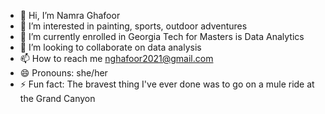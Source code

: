 - 👋 Hi, I’m Namra Ghafoor
- 👀 I’m interested in painting, sports, outdoor adventures
- 🌱 I’m currently enrolled in Georgia Tech for Masters is Data Analytics
- 💞️ I’m looking to collaborate on data analysis 
- 📫 How to reach me nghafoor2021@gmail.com
- 😄 Pronouns: she/her
- ⚡ Fun fact: The bravest thing I've ever done was to go on a mule ride at the Grand Canyon

<!---
timesensitive/timesensitive is a ✨ special ✨ repository because its `README.md` (this file) appears on your GitHub profile.
You can click the Preview link to take a look at your changes.
--->
